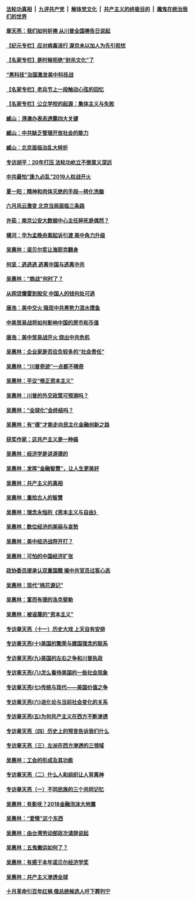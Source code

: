 ####  [法轮功真相](../../../../basic/blob/master/README.md?t=06151631) &nbsp;|&nbsp; [九评共产党](../../../../9ping.md/blob/master/README.md?t=06151631) &nbsp;|&nbsp; [解体党文化](../../../../jtdwh.md/blob/master/README.md?t=06151631)  &nbsp;|&nbsp; [共产主义的终极目的](../../../../gczydzjmd.md/blob/master/README.md?t=06151631) &nbsp;|&nbsp; [魔鬼在统治我们的世界](../../../../mgztzwmdsj.md/blob/master/README.md?t=06151631) 

#### [章天亮：我们如何祈祷 从川普全国祷告日说起](../pages/nsc423/n11944627.md?t=06151631) 

#### [【纪元专栏】应对病毒流行 渥京未以加人为先引担忧](../pages/nsc423/n11875714.md?t=06151631) 

#### [【名家专栏】是时候拒绝“封杀文化”了](../pages/nsc423/n11814093.md?t=06151631) 

#### [“黑科技”治国激发美中科技战](../pages/nsc423/n11638056.md?t=06151631) 

#### [【名家专栏】老兵节上一段触动心弦的回忆](../pages/nsc423/n11646016.md?t=06151631) 

#### [【名家专栏】公立学校的起源：集体主义与失败](../pages/nsc423/n11601833.md?t=06151631) 

#### [臧山：港澳办表态透露四大关键](../pages/nsc423/n11421628.md?t=06151631) 

#### [臧山：中共缺乏管理开放社会的能力](../pages/nsc423/n11407457.md?t=06151631) 

#### [臧山：北京面临治乱大转折](../pages/nsc423/n11406895.md?t=06151631) 

#### [专访胡平：20年打压 法轮功屹立不倒意义深远](../pages/nsc423/n11398800.md?t=06151631) 

#### [中共最怕“逢九必乱”2019人权战开火](../pages/nsc423/n11385248.md?t=06151631) 

#### [夏一阳：精神和肉体灭绝的手段—转化洗脑](../pages/nsc423/n11368250.md?t=06151631) 

#### [六月风云激变 北京当局面临三条路](../pages/nsc423/n11313668.md?t=06151631) 

#### [许茹：南京公安大数据中心主任猝死是偶然？](../pages/nsc423/n11064744.md?t=06151631) 

#### [横河：华为孟晚舟案起诉引渡 美中角力升级](../pages/nsc423/n11027230.md?t=06151631) 

#### [吴惠林：诺贝尔奖让海耶克翻身](../pages/nsc423/n10890049.md?t=06151631) 

#### [何坚：逃逃逃 逃离中国与逃离中共](../pages/nsc423/n10592891.md?t=06151631) 

#### [吴惠林：“商战”何时了？](../pages/nsc423/n10573558.md?t=06151631) 

#### [从网贷爆雷到股灾 中国人的钱何处可逃](../pages/nsc423/n10572800.md?t=06151631) 

#### [唐浩：美中交火 隐现中共黑势力混水摸鱼](../pages/nsc423/n10544040.md?t=06151631) 

#### [中美贸易战将如何影响中国的房市和币值](../pages/nsc423/n10543697.md?t=06151631) 

#### [唐浩：美中贸易战开火 烧出中共危机](../pages/nsc423/n10540126.md?t=06151631) 

#### [吴惠林：企业家是否应负较多的“社会责任”](../pages/nsc423/n10535022.md?t=06151631) 

#### [吴惠林：“川普奇迹”一点都不稀奇](../pages/nsc423/n10512808.md?t=06151631) 

#### [吴惠林：平议“修正资本主义”](../pages/nsc423/n10495724.md?t=06151631) 

#### [吴惠林：川普的外交政策可预测吗？](../pages/nsc423/n10462387.md?t=06151631) 

#### [吴惠林：“全球化”会终结吗？](../pages/nsc423/n10452838.md?t=06151631) 

#### [吴惠林：有“德”才能走向民主化金融创新之路](../pages/nsc423/n10432292.md?t=06151631) 

#### [获奖作家：这共产主义是一种癌](../pages/nsc423/n10431541.md?t=06151631) 

#### [吴惠林：经济学是讲道德的](../pages/nsc423/n10398014.md?t=06151631) 

#### [吴惠林：发挥“金融智慧”，让人生更美好](../pages/nsc423/n10375019.md?t=06151631) 

#### [吴惠林：共产主义的真相](../pages/nsc423/n10351394.md?t=06151631) 

#### [吴惠林：重拾古人的智慧](../pages/nsc423/n10337691.md?t=06151631) 

#### [吴惠林：理念永恒的《资本主义与自由》](../pages/nsc423/n10316274.md?t=06151631) 

#### [吴惠林：数位经济的美丽与哀愁](../pages/nsc423/n10292946.md?t=06151631) 

#### [吴惠林：美中经济战将开打？](../pages/nsc423/n10258825.md?t=06151631) 

#### [吴惠林：可怕的中国经济扩张](../pages/nsc423/n10219147.md?t=06151631) 

#### [政协委员提承认双重国籍 揭中共官员过客心态](../pages/nsc423/n10208809.md?t=06151631) 

#### [吴惠林：现代“桃花源记”](../pages/nsc423/n10185234.md?t=06151631) 

#### [吴惠林：富而有德的洛克斐勒](../pages/nsc423/n10142264.md?t=06151631) 

#### [吴惠林：被诬蔑的“资本主义”](../pages/nsc423/n10124816.md?t=06151631) 

#### [专访章天亮（十一）历史大戏 上天自有安排](../pages/nsc423/n10094905.md?t=06151631) 

#### [专访章天亮(十)美国的繁荣与建国理念的联系](../pages/nsc423/n10094899.md?t=06151631) 

#### [专访章天亮(九)美国的左右之争和川普执政](../pages/nsc423/n10094889.md?t=06151631) 

#### [专访章天亮(八)怎么看待美国的一些社会现象](../pages/nsc423/n10094857.md?t=06151631) 

#### [专访章天亮(七)传统与现代——美国价值之争](../pages/nsc423/n10093140.md?t=06151631) 

#### [专访章天亮(六)进化论与当前社会变化的关系](../pages/nsc423/n10092036.md?t=06151631) 

#### [专访章天亮(五)为何共产主义在西方不断渗透](../pages/nsc423/n10083620.md?t=06151631) 

#### [专访章天亮（四）历史上的预言告诉我们什么](../pages/nsc423/n10083606.md?t=06151631) 

#### [专访章天亮（三）左派在西方渗透的三领域](../pages/nsc423/n10081115.md?t=06151631) 

#### [吴惠林：工会的形成及其功能](../pages/nsc423/n10080633.md?t=06151631) 

#### [专访章天亮（二）什么人和组织让人背离神](../pages/nsc423/n10076637.md?t=06151631) 

#### [专访章天亮（一）不同民族的三个共同记忆](../pages/nsc423/n10074188.md?t=06151631) 

#### [吴惠林：有影呒？2018金融泡沫大地震](../pages/nsc423/n10040534.md?t=06151631) 

#### [吴惠林：“爱情”这个东西](../pages/nsc423/n10019423.md?t=06151631) 

#### [吴惠林：由台湾劳动部政次请辞说起](../pages/nsc423/n9979679.md?t=06151631) 

#### [吴惠林：五鬼搬运如何了？](../pages/nsc423/n9925338.md?t=06151631) 

#### [吴惠林：有感于本年诺贝尔经济学奖](../pages/nsc423/n9871883.md?t=06151631) 

#### [吴惠林：共产主义渗透全球](../pages/nsc423/n9812748.md?t=06151631) 

#### [十月革命引百年红祸 俄总统候选人吁下葬列宁](../pages/nsc423/n9810182.md?t=06151631) 

